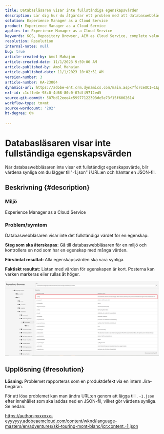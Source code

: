 ```yaml
---
title: Databasläsaren visar inte fullständiga egenskapsvärden
description: Lär dig hur du åtgärdar ett problem med att databaswebbläsaren inte visar fullständiga egenskapsvärden i Adobe Experience Manager. Lägg till"-1.json" i URL:en.
solution: Experience Manager as a Cloud Service
product: Experience Manager as a Cloud Service
applies-to: Experience Manager as a Cloud Service
keywords: KCS, Repository Browser, AEM as Cloud Service, complete value
resolution: Resolution
internal-notes: null
bug: true
article-created-by: Amol Mahajan
article-created-date: 11/1/2023 9:59:06 AM
article-published-by: Amol Mahajan
article-published-date: 11/1/2023 10:02:51 AM
version-number: 3
article-number: KA-23004
dynamics-url: https://adobe-ent.crm.dynamics.com/main.aspx?forceUCI=1&pagetype=entityrecord&etn=knowledgearticle&id=a7d66748-9d78-ee11-8179-6045bd0065b6
exl-id: c1cffe4e-93c0-4d68-80c0-07df49712ed5
source-git-commit: 587bd12eee4c59977122393de5e73f15f6062614
workflow-type: tm+mt
source-wordcount: '202'
ht-degree: 0%

---
```


# Databasläsaren visar inte fullständiga egenskapsvärden


När databaswebbläsaren inte visar ett fullständigt egenskapsvärde, blir värdena synliga om du lägger till&quot;-1.json&quot; i URL:en och hämtar en JSON-fil.

## Beskrivning {#description}


### <b>Miljö</b>

Experience Manager as a Cloud Service



### <b>Problem/symtom</b>

Databaswebbläsaren visar inte det fullständiga värdet för en egenskap.

<b>Steg som ska återskapas:</b> Gå till databaswebbläsaren för en miljö och kontrollera en nod som har en egenskap med många värden.

<b>Förväntat resultat:</b> Alla egenskapsvärden ska vara synliga.

<b>Faktiskt resultat:</b> Listan med värden för egenskapen är kort. Posterna kan varken markeras eller rullas åt höger.



![](assets/05df7e78-ff6b-ee11-8df0-6045bd006e5a.png)


## Upplösning {#resolution}

<b>Lösning:</b>
Problemet rapporteras som en produktdefekt via en intern Jira-begäran.

För att lösa problemet kan man ändra URL:en genom att lägga till `.-1.json` efter innehållet som ska laddas ned en JSON-fil, vilket gör värdena synliga. Se nedan:

https://author-pxxxxxx-eyyyyyy.adobeaemcloud.com/content/wknd/language-masters/en/adventures/ski-touring-mont-blanc/jcr:content.-1.json
